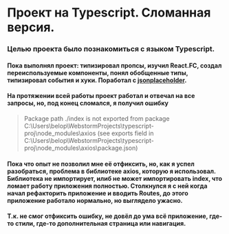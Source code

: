 # Проект на Typescript. Сломанная версия.

### Целью проекта было познакомиться с языком Typescript.

#### Пока выполнял проект: типизировал пропсы, изучил React.FC, создал переиспользуемые компоненты, понял обобщенные типы, типизировал события и хуки. Поработал с [jsonplaceholder](https://jsonplaceholder.typicode.com/).

#### На протяжении всей работы проект работал и отвечал на все запросы, но, под конец сломался, я получил ошибку 
>Package path ./index is not exported from package C:\Users\belop\WebstormProjects\typescript-proj\node_modules\axios (see exports field in C:\Users\belop\WebstormProjects\typescript-proj\node_modules\axios\package.json)

#### Пока что опыт не позволил мне её отфиксить, но, как я успел разобраться, проблема в библиотеке axios, которую я использовал. Библиотека не импортирует, илиб не может импортировать index, что ломает работу приложения полностью. Столкнулся я с ней когда начал рефакторить приложение и вводить Routes, до этого приложение работало нормально, но выглядело ужасно. 

#### Т.к. не смог отфиксить ошибку, не довёл до ума всё приложение, где-то стили, где-то дополнительная страница или навигация.